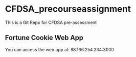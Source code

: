 # CFDSA_precourseassignment
This is a Git Repo for CFDSA pre-assessment

## Fortune Cookie Web App
You can access the web app at: 88.166.254.234:3000
